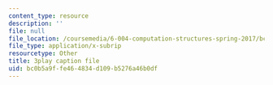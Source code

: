 ```yaml
---
content_type: resource
description: ''
file: null
file_location: /coursemedia/6-004-computation-structures-spring-2017/bc0b5a9ffe464834d109b5276a46b0df_zZfr7Zqfqm4.srt
file_type: application/x-subrip
resourcetype: Other
title: 3play caption file
uid: bc0b5a9f-fe46-4834-d109-b5276a46b0df
---
```

